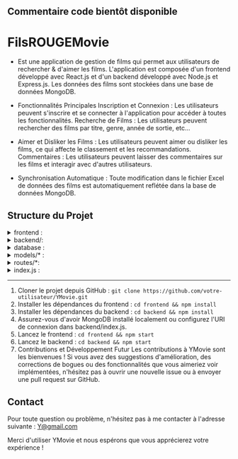 ## Commentaire code bientôt disponible

# FilsROUGEMovie
- Est une application de gestion de films qui permet aux utilisateurs de rechercher & d'aimer les films. 
L'application est composée d'un frontend développé avec React.js et d'un backend développé avec Node.js et Express.js. Les données des films sont stockées dans une base de données MongoDB.

- Fonctionnalités Principales
Inscription et Connexion : Les utilisateurs peuvent s'inscrire et se connecter à l'application pour accéder à toutes les fonctionnalités.
Recherche de Films : Les utilisateurs peuvent rechercher des films par titre, genre, année de sortie, etc...

- Aimer et Disliker les Films : Les utilisateurs peuvent aimer ou disliker les films, ce qui affecte le classement et les recommandations.
Commentaires : Les utilisateurs peuvent laisser des commentaires sur les films et interagir avec d'autres utilisateurs.

- Synchronisation Automatique : Toute modification dans le fichier Excel de données des films est automatiquement reflétée dans la base de données MongoDB.
##  Structure du Projet
<details>
    <summary>frontend :</summary>
        Contient le code source du frontend React.js.
</details>
<details> 
<summary>backend/:</summary>
    Contient le code source du backend Node.js et Express.js.
</details>
<details> 
<summary>database :</summary>
    Contient le fichier Excel de données des films.
</details>
<details> 
<summary>models/* : </summary>
    Contient les modèles MongoDB pour les utilisateurs et les films.<
</details>
<details> 
<summary>routes/*:</summary>
    Contient les routes Express.js pour les différentes fonctionnalités de l'application.
</details>
<details>
<summary>index.js :</summary> 
Fichier principal du backend Node.js.
Installation et Configuration</details>

-------

1. Cloner le projet depuis GitHub : 
``git clone https://github.com/votre-utilisateur/YMovie.git``
2. Installer les dépendances du frontend : ``cd frontend && npm install``
3. Installer les dépendances du backend : ``cd backend && npm install``
4. Assurez-vous d'avoir MongoDB installé localement ou configurez l'URI de connexion dans backend/index.js.
5. Lancez le frontend : ``cd frontend && npm start``
6. Lancez le backend : ``cd backend && npm start``
7. Contributions et Développement Futur
Les contributions à YMovie sont les bienvenues ! Si vous avez des suggestions d'amélioration, des corrections de bogues ou des fonctionnalités que vous aimeriez voir implémentées, n'hésitez pas à ouvrir une nouvelle issue ou à envoyer une pull request sur GitHub.

## Contact
Pour toute question ou problème, n'hésitez pas à me contacter  à l'adresse suivante : Y@gmail.com

Merci d'utiliser YMovie et nous espérons que vous apprécierez votre expérience !

